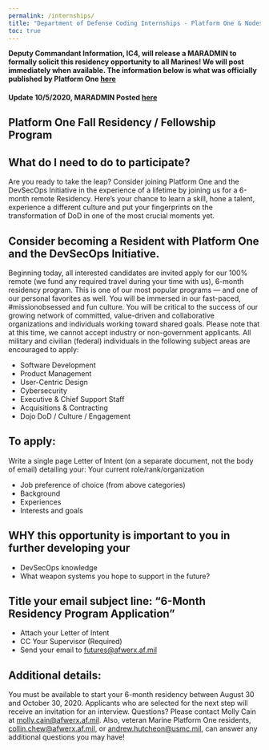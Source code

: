 ```yaml
---
permalink: /internships/
title: "Department of Defense Coding Internships - Platform One & Nodes"
toc: true
---
```


**Deputy Commandant Information, IC4, will release a MARADMIN to formally solicit this residency opportunity to all Marines! We will post immediately when available.  The information below is what was officially published by Platform One [here](https://medium.com/@platformone/call-for-6-month-residency-candidates-d0af121ddb0b)**

#### Update 10/5/2020, MARADMIN Posted [here](https://www.marines.mil/News/Messages/Messages-Display/Article/2371787/department-of-defense-platform-one-fellowship-opportunity/)

## Platform One Fall Residency / Fellowship Program

## What do I need to do to participate?
Are you ready to take the leap? Consider joining Platform One and the DevSecOps Initiative in the experience of a lifetime by joining us for a 6-month remote Residency. Here’s your chance to learn a skill, hone a talent, experience a different culture and put your fingerprints on the transformation of DoD in one of the most crucial moments yet.

## Consider becoming a Resident with Platform One and the DevSecOps Initiative.
Beginning today, all interested candidates are invited apply for our 100% remote (we fund any required travel during your time with us), 6-month residency program.
This is one of our most popular programs — and one of our personal favorites as well. You will be immersed in our fast-paced, #missionobsessed and fun culture. You will be critical to the success of our growing network of committed, value-driven and collaborative organizations and individuals working toward shared goals.
Please note that at this time, we cannot accept industry or non-government applicants. All military and civilian (federal) individuals in the following subject areas are encouraged to apply:
* Software Development
* Product Management
* User-Centric Design
* Cybersecurity
* Executive & Chief Support Staff
* Acquisitions & Contracting
* Dojo DoD / Culture / Engagement

## To apply:
Write a single page Letter of Intent (on a separate document, not the body of email) detailing your:
Your current role/rank/organization
* Job preference of choice (from above categories)
* Background
* Experiences
* Interests and goals

## WHY this opportunity is important to you in further developing your
* DevSecOps knowledge
* What weapon systems you hope to support in the future?

## Title your email subject line: “6-Month Residency Program Application”
* Attach your Letter of Intent
* CC Your Supervisor (Required)
* Send your email to futures@afwerx.af.mil
## Additional details:
You must be available to start your 6-month residency between August 30 and October 30, 2020.
Applicants who are selected for the next step will receive an invitation for an interview.
Questions? Please contact Molly Cain at molly.cain@afwerx.af.mil.
Also, veteran Marine Platform One residents, collin.chew@afwerx.af.mil, or andrew.hutcheon@usmc.mil, can answer any additional questions you may have!
